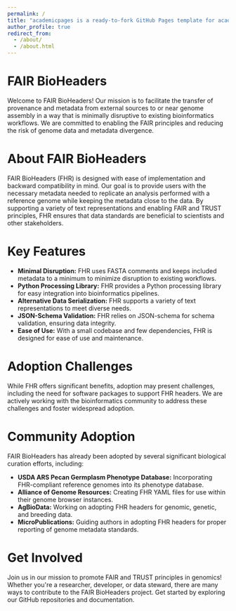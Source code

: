 ```yaml
---
permalink: /
title: "academicpages is a ready-to-fork GitHub Pages template for academic personal websites"
author_profile: true
redirect_from: 
  - /about/
  - /about.html
---
```



FAIR BioHeaders
======
Welcome to FAIR BioHeaders! Our mission is to facilitate the transfer of provenance and metadata from external sources to or near genome assembly in a way that is minimally disruptive to existing bioinformatics workflows. We are committed to enabling the FAIR principles and reducing the risk of genome data and metadata divergence.

About FAIR BioHeaders
======
FAIR BioHeaders (FHR) is designed with ease of implementation and backward compatibility in mind. Our goal is to provide users with the necessary metadata needed to replicate an analysis performed with a reference genome while keeping the metadata close to the data. By supporting a variety of text representations and enabling FAIR and TRUST principles, FHR ensures that data standards are beneficial to scientists and other stakeholders.

Key Features
======

- **Minimal Disruption:** FHR uses FASTA comments and keeps included metadata to a minimum to minimize disruption to existing workflows.
- **Python Processing Library:** FHR provides a Python processing library for easy integration into bioinformatics pipelines.
- **Alternative Data Serialization:** FHR supports a variety of text representations to meet diverse needs.
- **JSON-Schema Validation:** FHR relies on JSON-schema for schema validation, ensuring data integrity.
- **Ease of Use:** With a small codebase and few dependencies, FHR is designed for ease of use and maintenance.


Adoption Challenges
======

While FHR offers significant benefits, adoption may present challenges, including the need for software packages to support FHR headers. We are actively working with the bioinformatics community to address these challenges and foster widespread adoption.


Community Adoption
======


FAIR BioHeaders has already been adopted by several significant biological curation efforts, including:

- **USDA ARS Pecan Germplasm Phenotype Database:** Incorporating FHR-compliant reference genomes into its phenotype database.
- **Alliance of Genome Resources:** Creating FHR YAML files for use within their genome browser instances.
- **AgBioData:** Working on adopting FHR headers for genomic, genetic, and breeding data.
- **MicroPublications:** Guiding authors in adopting FHR headers for proper reporting of genome metadata standards.


Get Involved
======


Join us in our mission to promote FAIR and TRUST principles in genomics! Whether you're a researcher, developer, or data steward, there are many ways to contribute to the FAIR BioHeaders project. Get started by exploring our GitHub repositories and documentation.

